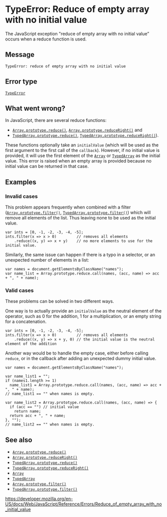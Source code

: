 TypeError: Reduce of empty array with no initial value
======================================================

The JavaScript exception "reduce of empty array with no initial value” occurs when a reduce function is used.

Message
-------

    TypeError: reduce of empty array with no initial value

Error type
----------

[`TypeError`](../global_objects/typeerror)

What went wrong?
----------------

In JavaScript, there are several reduce functions:

-   [`Array.prototype.reduce()`](../global_objects/array/reduce), [`Array.prototype.reduceRight()`](../global_objects/array/reduceright) and
-   [`TypedArray.prototype.reduce()`](../global_objects/typedarray/reduce), [`TypedArray.prototype.reduceRight()`](../global_objects/typedarray/reduceright)).

These functions optionally take an `initialValue` (which will be used as the first argument to the first call of the `callback`). However, if no initial value is provided, it will use the first element of the [`Array`](../global_objects/array) or [`TypedArray`](../global_objects/typedarray) as the initial value. This error is raised when an empty array is provided because no initial value can be returned in that case.

Examples
--------

### Invalid cases

This problem appears frequently when combined with a filter ([`Array.prototype.filter()`](../global_objects/array/filter), [`TypedArray.prototype.filter()`](../global_objects/typedarray/filter)) which will remove all elements of the list. Thus leaving none to be used as the initial value.

    var ints = [0, -1, -2, -3, -4, -5];
    ints.filter(x => x > 0)         // removes all elements
        .reduce((x, y) => x + y)    // no more elements to use for the initial value.

Similarly, the same issue can happen if there is a typo in a selector, or an unexpected number of elements in a list:

    var names = document.getElementsByClassName("names");
    var name_list = Array.prototype.reduce.call(names, (acc, name) => acc + ", " + name);

### Valid cases

These problems can be solved in two different ways.

One way is to actually provide an `initialValue` as the neutral element of the operator, such as 0 for the addition, 1 for a multiplication, or an empty string for a concatenation.

    var ints = [0, -1, -2, -3, -4, -5];
    ints.filter(x => x > 0)         // removes all elements
        .reduce((x, y) => x + y, 0) // the initial value is the neutral element of the addition

Another way would be to handle the empty case, either before calling `reduce`, or in the callback after adding an unexpected dummy initial value.

    var names = document.getElementsByClassName("names");

    var name_list1 = "";
    if (names1.length >= 1)
      name_list1 = Array.prototype.reduce.call(names, (acc, name) => acc + ", " + name);
    // name_list1 == "" when names is empty.

    var name_list2 = Array.prototype.reduce.call(names, (acc, name) => {
      if (acc == "") // initial value
        return name;
      return acc + ", " + name;
    }, "");
    // name_list2 == "" when names is empty.

See also
--------

-   [`Array.prototype.reduce()`](../global_objects/array/reduce)
-   [`Array.prototype.reduceRight()`](../global_objects/array/reduceright)
-   [`TypedArray.prototype.reduce()`](../global_objects/typedarray/reduce)
-   [`TypedArray.prototype.reduceRight()`](../global_objects/typedarray/reduceright)
-   [`Array`](../global_objects/array)
-   [`TypedArray`](../global_objects/typedarray)
-   [`Array.prototype.filter()`](../global_objects/array/filter)
-   [`TypedArray.prototype.filter()`](../global_objects/typedarray/filter)

<a href="https://developer.mozilla.org/en-US/docs/Web/JavaScript/Reference/Errors/Reduce_of_empty_array_with_no_initial_value" class="_attribution-link">https://developer.mozilla.org/en-US/docs/Web/JavaScript/Reference/Errors/Reduce_of_empty_array_with_no_initial_value</a>
